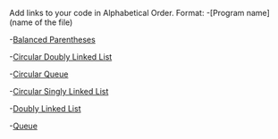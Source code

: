 Add links to your code in Alphabetical Order.
Format:
-[Program name](name of the file)

-[Balanced Parentheses](balanced_parentheses.py)

-[Circular Doubly Linked List](Circular_Doubly_Linked_List.py)

-[Circular Queue](CircularQueue.py)

-[Circular Singly Linked List](Circular_Singly_Linked_List.py)

-[Doubly Linked List](Doubly_Linked_List.py)

-[Queue](Queue.py)

